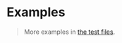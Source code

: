 # Examples

> More examples in [the test files](https://github.com/make-github-pseudonymous-again/js-fibonacci/tree/main/test/src).
